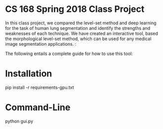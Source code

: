 # CS 168 Spring 2018 Class Project

In this class project, we compared the level-set method and deep learning for the task of human lung segmentation and identify the strengths and weaknesses of each technique. We have created an interactive tool, based the morphological level-set method, which can be used for any medical image segmentation applications. :



The following entails a complete guide for how to use this tool: 

# Installation 

pip install -r requirements-gpu.txt

# Command-Line 

python gui.py



